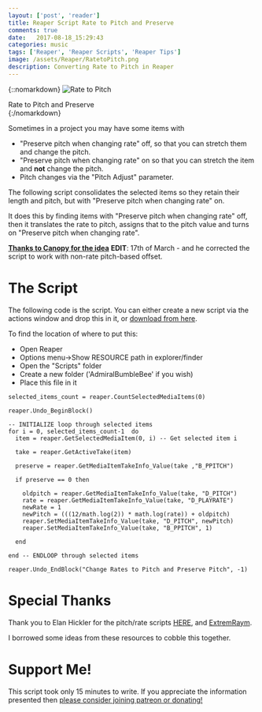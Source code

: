```yaml
---
layout: ['post', 'reader']
title: Reaper Script Rate to Pitch and Preserve
comments: true
date:   2017-08-18_15:29:43 
categories: music
tags: ['Reaper', 'Reaper Scripts', 'Reaper Tips']
image: /assets/Reaper/RatetoPitch.png
description: Converting Rate to Pitch in Reaper
---
```


{::nomarkdown}
  <img src="/assets/Reaper/RatetoPitch.png" alt="Rate to Pitch">
  <div class="image-caption">Rate to Pitch and Preserve</div>
{:/nomarkdown}

Sometimes in a project you may have some items with 

* "Preserve pitch when changing rate" off, so that you can stretch them and change the pitch. 
* "Preserve pitch when changing rate" on so that you can stretch the item and **not** change the pitch. 
* Pitch changes via the "Pitch Adjust" parameter.

The following script consolidates the selected items so they retain their length and pitch, but with "Preserve pitch when changing rate" on. 

It does this by finding items with "Preserve pitch when changing rate" off, then it translates the rate to pitch, assigns that to the pitch value and turns on "Preserve pitch when changing rate".

[**Thanks to Canopy for the idea**](https://soundcloud.com/canopy_music) **EDIT**: 17th of March - and he corrected the script to work with non-rate pitch-based offset.

<!--more-->

# The Script

The following code is the script. You can either create a new script via the actions window and drop this in it, or [download from here](/assets/Reaper/Scripts/RatetoPitchandPreserve.lua).

To find the location of where to put this:

* Open Reaper
* Options menu->Show RESOURCE path in explorer/finder
* Open the "Scripts" folder
* Create a new folder ('AdmiralBumbleBee' if you wish)
* Place this file in it

~~~
selected_items_count = reaper.CountSelectedMediaItems(0)

reaper.Undo_BeginBlock()

-- INITIALIZE loop through selected items
for i = 0, selected_items_count-1  do
  item = reaper.GetSelectedMediaItem(0, i) -- Get selected item i

  take = reaper.GetActiveTake(item)

  preserve = reaper.GetMediaItemTakeInfo_Value(take ,"B_PPITCH")

  if preserve == 0 then
    
    oldpitch = reaper.GetMediaItemTakeInfo_Value(take, "D_PITCH")
    rate = reaper.GetMediaItemTakeInfo_Value(take, "D_PLAYRATE")
    newRate = 1
    newPitch = (((12/math.log(2)) * math.log(rate)) + oldpitch)
    reaper.SetMediaItemTakeInfo_Value(take, "D_PITCH", newPitch)
    reaper.SetMediaItemTakeInfo_Value(take, "B_PPITCH", 1)

  end

end -- ENDLOOP through selected items

reaper.Undo_EndBlock("Change Rates to Pitch and Preserve Pitch", -1)
~~~

# Special Thanks

Thank you to Elan Hickler for the pitch/rate scripts [HERE](https://github.com/ReaTeam/ReaScripts/tree/master/Takes%20Properties), and [ExtremRaym](https://www.extremraym.com/en/).

I borrowed some ideas from these resources to cobble this together.

# Support Me!

This script took only 15 minutes to write. If you appreciate the information presented then <a href="/DonateNow/">please consider joining patreon or donating!</a>







